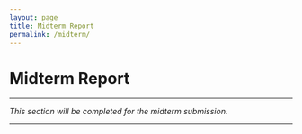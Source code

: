 ```yaml
---
layout: page
title: Midterm Report
permalink: /midterm/
---
```


# Midterm Report

---

*This section will be completed for the midterm submission.*

---

